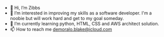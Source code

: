 - 👋 Hi, I’m Zibbs
- 👀 I’m interested in improving my skills as a software developer. I'm a noobie but will work hard and get to my goal someday. 
- 🌱 I’m currently learning python, HTML, CSS and AWS architect solution. 
- 📫 How to reach me demoralo.blake@icloud.com

<!---
Z1bb5/Z1bb5 is a ✨ special ✨ repository because its `README.md` (this file) appears on your GitHub profile.
You can click the Preview link to take a look at your changes.
--->
